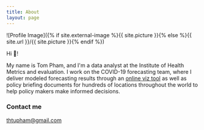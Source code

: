 ```yaml
---
title: About
layout: page
---
```

![Profile Image]({% if site.external-image %}{{ site.picture }}{% else %}{{ site.url }}/{{ site.picture }}{% endif %})

Hi :wave:!

My name is Tom Pham, and I'm a data analyst at the Institute of Health Metrics
and evaluation. I work on the COVID-19 forecasting team, where I deliver
modeled forecasting results through an [online viz tool](https://covid19.healthdata.org/global) 
as well as policy briefing documents for hundreds of locations throughout the world
to help policy makers make informed decisions. 

### Contact me

[thtupham@gmail.com](mailto:thtupham@gmail.com)

